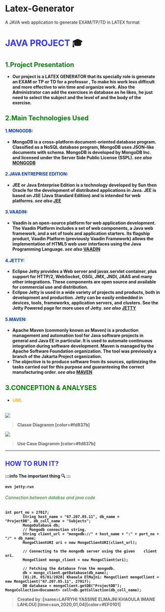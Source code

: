 # Latex-Generator
A JAVA web application to generate EXAM/TP/TD in LATEX format
# <strong style="color: blue; opacity: 0.80">**JAVA PROJECT**</strong> :mortar_board: 
## <span style="color:green "> 1.Project Presentation</span>
* <strong style="color:dark">Our project is a LATEX GENERATOR that its specially role is generate an EXAM or TP or TD for a professor , To make his work less difficult and more effective to win time and organize work.
Also the Administrator can add the exercises in database as he likes, he just need to select the subject and the level of and the body of the exercise.
 ## <span style="color:green">2.Main Technologies Used</span>
 #### <span style="color:#0036ad"> 1.MONGODB:</span>
 
 * <strong style="color:dark">MongoDB is a cross-platform document-oriented database program. Classified as a NoSQL database program, MongoDB uses JSON-like documents with schema. MongoDB is developed by MongoDB Inc. and licensed under the Server Side Public License (SSPL).
 *see also* [MONGODB](https://mongodb.com)
#### <span style="color:#0036ad"> 2.JAVA ENTREPRISE EDITION:</span>

* <strong style="color:dark">JEE or Java Enterprise Edition is a technology developed by Sun then Oracle for the development of distributed applications in Java. JEE is based on JSE (Java Standard Edition) and is intended for web platforms.
*see also* [JEE](https://JEE.com)
#### <span style="color:#0036ad"> 3.VAADIN:</span>
* <strong style="color:dark">Vaadin is an open-source platform for web application development. The Vaadin Platform includes a set of web components, a Java web framework, and a set of tools and application starters. Its flagship product, Vaadin Platform (previously Vaadin Framework) allows the implementation of HTML5 web user interfaces using the Java Programming Language.
*see also* [VAADIN](https://vaadin.com)
#### <span style="color:#0036ad"> 4.JETTY:</span>
* <strong style="color:dark">Eclipse Jetty provides a Web server and javax.servlet container, plus support for HTTP/2, WebSocket, OSGi, JMX, JNDI, JAAS and many other integrations. These components are open source and available for commercial use and distribution.
* <strong style="color:dark">Eclipse Jetty is used in a wide variety of projects and products, both in development and production. Jetty can be easily embedded in devices, tools, frameworks, application servers, and clusters. See the Jetty Powered page for more uses of Jetty.
*see also* [JETTY](https://jetty.com)
#### <span style="color:#0036ad"> 5.MAVEN:</span>
* <strong style="color:dark">Apache Maven (commonly known as Maven) is a production management and automation tool for Java software projects in general and Java EE in particular. It is used to automate continuous integration during software development. Maven is managed by the Apache Software Foundation organization. The tool was previously a branch of the Jakarta Project organization.
* <strong style="color:dark">The objective is to produce software from its sources, optimizing the tasks carried out for this purpose and guaranteeing the correct manufacturing order.
*see also* [MAVEN]( http://maven.apache.org)
 ## <span style="color:green ">3.CONCEPTION & ANALYSES</span>
* ###### <strong style="color:orange; opacity: 0.80">UML</strong>
![](https://i.imgur.com/u06rV0F.png)
> Classe Diagramm [color=#fd837b]

![](https://i.imgur.com/IAoVeTk.png)
> Use Case Diagramm [color=#fd837b]
 ---
## <strong style="color: blue; opacity: 0.80" >HOW TO RUN IT?   </strong>
:::info
The important thing :mag: 
:::
```bash=
mvn jetty:run
```
###### <span style="color:green "> Connection between databse and java code </span>
```java=
int port_no = 27017;
        String host_name = "67.207.85.11", db_name =         "ProjectDB", db_coll_name = "Subjects";
        MongoDatabase db;
        // Mongodb connection string.
        String client_url = "mongodb://" + host_name + ":" + port_no + "/" + db_name;
        MongoClientURI uri = new MongoClientURI(client_url);

        // Connecting to the mongodb server using the given    client uri.
        MongoClient mongo_client = new MongoClient(uri);

        // Fetching the database from the mongodb.
        db = mongo_client.getDatabase(db_name);
        [01:28, 05/01/2020] Khaoula ElMajni: MongoClient mongoClient = new MongoClient("67.207.85.11", 27017);
        DB database = mongoClient.getDB("ProjectDB");
MongoCollection<Document> coll=db.getCollection(db_coll_name);
```
> Created by :[name=LAFRYHI YASSINE ELMAJNI KHAOULA IMANE LAHLOU]
[time=sun,2020,01,04][color=#EF0101]